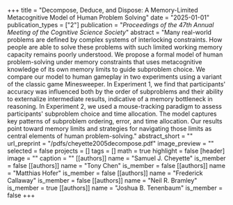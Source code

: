 +++
title = "Decompose, Deduce, and Dispose: A Memory-Limited Metacognitive Model of Human Problem Solving"
date = "2025-01-01"
publication_types = ["2"]
publication = "_Proceedings of the 47th Annual Meeting of the Cognitive Science Society_"
abstract = "Many real-world problems are defined by complex systems of interlocking constraints. How people are able to solve these problems with such limited working memory capacity remains poorly understood. We propose a formal model of human problem-solving under memory constraints that uses metacognitive knowledge of its own memory limits to guide subproblem choice. We compare our model to human gameplay in two experiments using a variant of the classic game Minesweeper. In Experiment 1, we find that participants' accuracy was influenced both by the order of subproblems and their ability to externalize intermediate results, indicative of a memory bottleneck in reasoning. In Experiment 2, we used a mouse-tracking paradigm to assess participants' subproblem choice and time allocation. The model captures key patterns of subproblem ordering, error, and time allocation. Our results point toward memory limits and strategies for navigating those limits as central elements of human problem-solving."
abstract_short = ""
url_preprint = "/pdfs/cheyette2005decompose.pdf"
image_preview = ""
selected = false
projects = []
tags = []
math = true
highlight = false
[header]
image = ""
caption = ""
[[authors]]
	name = "Samuel J. Cheyette"
	is_member = false
[[authors]]
	name = "Tony Chen"
	is_member = false
[[authors]]
	name = "Matthias Hofer"
	is_member = false
[[authors]]
	name = "Frederick Callaway"
	is_member = false
[[authors]]
	name = "Neil R. Bramley"
	is_member = true
[[authors]]
	name = "Joshua B. Tenenbaum"
	is_member = false
+++
